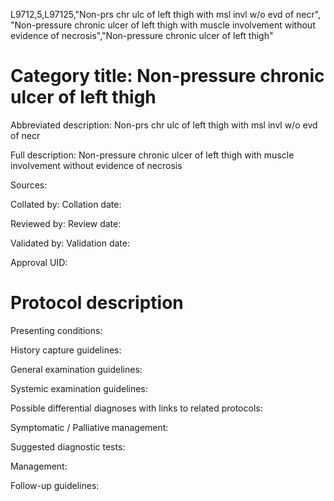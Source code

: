 L9712,5,L97125,"Non-prs chr ulc of left thigh with msl invl w/o evd of necr", "Non-pressure chronic ulcer of left thigh with muscle involvement without evidence of necrosis","Non-pressure chronic ulcer of left thigh"
# Category title: Non-pressure chronic ulcer of left thigh

Abbreviated description: Non-prs chr ulc of left thigh with msl invl w/o evd of necr

Full description: Non-pressure chronic ulcer of left thigh with muscle involvement without evidence of necrosis

Sources:

Collated by:
Collation date:

Reviewed by:
Review date:

Validated by:
Validation date:

Approval UID:

# Protocol description

Presenting conditions:

History capture guidelines:

General examination guidelines:

Systemic examination guidelines:

Possible differential diagnoses with links to related protocols:

Symptomatic / Palliative management:

Suggested diagnostic tests:

Management:

Follow-up guidelines:
